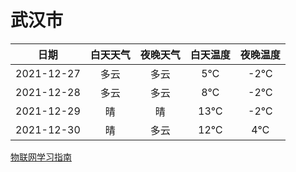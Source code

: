# 武汉市
|日期|白天天气|夜晚天气|白天温度|夜晚温度|
|:--:|:--:|:--:|:--:|:--:|
|2021-12-27|多云|多云|5℃|-2℃|
|2021-12-28|多云|多云|8℃|-2℃|
|2021-12-29|晴|晴|13℃|-2℃|
|2021-12-30|晴|多云|12℃|4℃|
 
[物联网学习指南](http://doc.lziqi.top/IoT)
